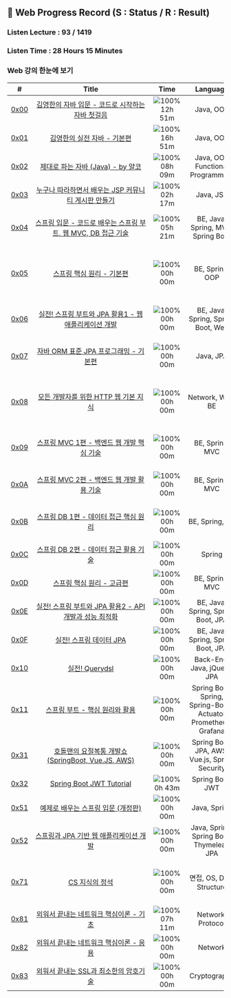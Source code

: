 ## 📍 Web Progress Record (S : Status / R : Result) 
### Listen Lecture : 93 / 1419
###   Listen Time : 28 Hours 15 Minutes


### Web 강의 한눈에 보기
| # | &nbsp;&nbsp;&nbsp;&nbsp;&nbsp;&nbsp;&nbsp;&nbsp;&nbsp;&nbsp;&nbsp;&nbsp;&nbsp;&nbsp;&nbsp;&nbsp;&nbsp;&nbsp;&nbsp;&nbsp;&nbsp;&nbsp;&nbsp;&nbsp;&nbsp;&nbsp;Title&nbsp;&nbsp;&nbsp;&nbsp;&nbsp;&nbsp;&nbsp;&nbsp;&nbsp;&nbsp;&nbsp;&nbsp;&nbsp;&nbsp;&nbsp;&nbsp;&nbsp;&nbsp;&nbsp;&nbsp;&nbsp;&nbsp;&nbsp;&nbsp;&nbsp;&nbsp; | &nbsp;&nbsp;&nbsp;Time&nbsp;&nbsp;&nbsp; | &nbsp;&nbsp;&nbsp;&nbsp;Language&nbsp;&nbsp;&nbsp;&nbsp; | &nbsp;&nbsp;&nbsp;&nbsp;&nbsp;&nbsp;&nbsp;&nbsp;&nbsp;&nbsp;&nbsp;&nbsp;&nbsp;Term&nbsp;&nbsp;&nbsp;&nbsp;&nbsp;&nbsp;&nbsp;&nbsp;&nbsp;&nbsp;&nbsp;&nbsp;&nbsp; | S | R |
| :---: | :---: | :---: | :---: | :---: | :---: | :---: |
| [0x00](https://www.inflearn.com/course/%EA%B9%80%EC%98%81%ED%95%9C%EC%9D%98-%EC%9E%90%EB%B0%94-%EC%9E%85%EB%AC%B8/) | [김영한의 자바 입문 - 코드로 시작하는 자바 첫걸음](https://github.com/rylahs/Lecture/blob/main/Web/workbook/0x00.md) | ![100%](https://progress-bar.dev/82/?scale=82&width=60&color=babaca&suffix=/82) </br> 12h 51m | Java, OOP | 23.12.16 ~ 23.12.22 | [✅](./Inflearn/Java/0x00.Complete.png) | [✅](https://github.com/rylahs/java-basic) |
| [0x01](https://www.inflearn.com/course/%EA%B9%80%EC%98%81%ED%95%9C%EC%9D%98-%EC%8B%A4%EC%A0%84-%EC%9E%90%EB%B0%94-%EA%B8%B0%EB%B3%B8%ED%8E%B8) | [김영한의 실전 자바 - 기본편](https://github.com/rylahs/Lecture/blob/main/Web/workbook/0x01.md) | ![100%](https://progress-bar.dev/98/?scale=98&width=60&color=babaca&suffix=/98) </br> 16h 51m | Java, OOP | 24.01.10 ~ 24.01.22 | [✅](./Inflearn/Java/0x01.Complete.png) | [✅](https://github.com/rylahs/java-beginner) |
| [0x02](https://www.inflearn.com/course/%EC%A0%9C%EB%8C%80%EB%A1%9C-%ED%8C%8C%EB%8A%94-%EC%9E%90%EB%B0%94) | [제대로 파는 자바 (Java) - by 얄코](https://github.com/rylahs/Lecture/blob/main/Web/workbook/0x00.md) | ![100%](https://progress-bar.dev/42/?scale=102&width=60&color=babaca&suffix=/102) </br> 08h 09m | Java, OOP </br> Functional Programming | 23.07.24 ~ 23.07.31 </br> 24.01.20 ~ ing | [:hammer:](#) | [:hammer:](#) |
| [0x03](https://www.inflearn.com/course/jsp-%EA%B2%8C%EC%8B%9C%ED%8C%90) | [누구나 따라하면서 배우는 JSP 커뮤니티 게시판 만들기](https://github.com/rylahs/Lecture/blob/main/Web/workbook/0x01.md) | ![100%](https://progress-bar.dev/15/?scale=15&width=60&color=babaca&suffix=/15) </br> 02h 17m | Java, JSP | 22.03.17 ~ 22.03.22 | [✅](./Inflearn/JSP/Complete.PNG) | [✅](https://github.com/rylahs/JSP-Board) |
| [0x04](https://www.inflearn.com/course/%EC%8A%A4%ED%94%84%EB%A7%81-%EC%9E%85%EB%AC%B8-%EC%8A%A4%ED%94%84%EB%A7%81%EB%B6%80%ED%8A%B8) | [스프링 입문 - 코드로 배우는 스프링 부트, 웹 MVC, DB 접근 기술](https://github.com/rylahs/Lecture/blob/main/Web/workbook/0x02.md) | ![100%](https://progress-bar.dev/16/?scale=28&width=60&color=babaca&suffix=/28) </br> 05h 21m | BE, Java, Spring, MVC, Spring Boot | 22.04.08 ~ 22.04.10 </br> 23.07.21 ~ 23.07.26 | [✅](./Inflearn/Spring/0x01.BasicComplete.PNG) | [✅](https://github.com/rylahs/hello-spring) |
| [0x05](https://www.inflearn.com/course/%EC%8A%A4%ED%94%84%EB%A7%81-%ED%95%B5%EC%8B%AC-%EC%9B%90%EB%A6%AC-%EA%B8%B0%EB%B3%B8%ED%8E%B8) | [스프링 핵심 원리 - 기본편](https://github.com/rylahs/Lecture/blob/main/Web/workbook/0x03.md) | ![100%](https://progress-bar.dev/0/?scale=65&width=60&color=babaca&suffix=/65) </br> 00h 00m | BE, Spring, OOP | 22.03.02 ~ 22.03.15 </br> 22.04.11 ~ 22.04.19 </br> 22.07.30 ~ 23.08.01 | [✅](https://www.inflearn.com/certificate/693269-325969-10292316) | [✅](#) |
| [0x06](https://www.inflearn.com/course/%EC%8A%A4%ED%94%84%EB%A7%81%EB%B6%80%ED%8A%B8-JPA-%ED%99%9C%EC%9A%A9-1) | [실전! 스프링 부트와 JPA 활용1 - 웹 애플리케이션 개발](https://github.com/rylahs/Lecture/blob/main/Web/workbook/0x04.md) | ![100%](https://progress-bar.dev/0/?scale=36&width=60&color=babaca&suffix=/36) </br> 00h 00m | BE, Java, Spring, Spring Boot, Web | 22.03.02 ~ 22.03.10 </br> 23.07.25 ~ 23.07.25 | [:hammer:](#) | [:hammer:](#) |
| [0x07](https://www.inflearn.com/course/ORM-JPA-Basic) | [자바 ORM 표준 JPA 프로그래밍 - 기본편](https://github.com/rylahs/Lecture/blob/main/Web/workbook/0x05.md) | ![100%](https://progress-bar.dev/0/?scale=54&width=60&color=babaca&suffix=/54) </br> 00h 00m | Java, JPA | 22.04.20 ~ 22.04.29 </br> 23.07.29 ~ 23.07.29 | [:hammer:](#) | [:hammer:](#) |
| [0x08](https://www.inflearn.com/course/http-%EC%9B%B9-%EB%84%A4%ED%8A%B8%EC%9B%8C%ED%81%AC) | [모든 개발자를 위한 HTTP 웹 기본 지식](https://github.com/rylahs/Lecture/blob/main/Web/workbook/0x06.md) | ![100%](https://progress-bar.dev/0/?scale=41&width=60&color=babaca&suffix=/41) </br> 00h 00m | Network, Web, BE | 22.03.29 ~ 22.03.31 </br> 22.04.19 ~ 22.04.20 </br> 23.07.30 ~ 23.07.31 | [✅](https://www.inflearn.com/certificate/693269-326277-10301205) | [✅](#) |
| [0x09](https://www.inflearn.com/course/%EC%8A%A4%ED%94%84%EB%A7%81-mvc-1) | [스프링 MVC 1편 - 백엔드 웹 개발 핵심 기술](https://github.com/rylahs/Lecture/blob/main/Web/workbook/0x07.md) | ![100%](https://progress-bar.dev/0/?scale=72&width=60&color=babaca&suffix=/72) </br> 00h 00m | BE, Spring, MVC | 22.05.01 ~ 22.05.05 </br> 23.07.30 ~ 23.07.31 | [✅](https://www.inflearn.com/certificate/693269-326674-10301206) | [✅](https://www.inflearn.com/certificate/693269-326674-10301206) |
| [0x0A](https://www.inflearn.com/course/%EC%8A%A4%ED%94%84%EB%A7%81-mvc-2) | [스프링 MVC 2편 - 백엔드 웹 개발 활용 기술](https://github.com/rylahs/Lecture/blob/main/Web/workbook/0x08.md) | ![100%](https://progress-bar.dev/0/?scale=129&width=60&color=babaca&suffix=/129) </br> 00h 00m | BE, Spring, MVC | 22.05.05 ~ 22.05.18 </br> 23.08.01 ~ 23.08.10  | [:hammer:](#) | [:hammer:](#) |
| [0x0B](https://www.inflearn.com/course/%EC%8A%A4%ED%94%84%EB%A7%81-db-1) | [스프링 DB 1편 - 데이터 접근 핵심 원리](https://github.com/rylahs/Lecture/blob/main/Web/workbook/0x09.md) | ![100%](https://progress-bar.dev/0/?scale=57&width=60&color=babaca&suffix=/57) </br> 00h 00m | BE, Spring, DB | 22.04.12 ~ 22.04.14 </br> 23.08.01 ~ 23.08.10 | [:hammer:](#) | [:hammer:](#) |
| [0x0C](https://www.inflearn.com/course/%EC%8A%A4%ED%94%84%EB%A7%81-db-2) | [스프링 DB 2편 - 데이터 접근 활용 기술](https://github.com/rylahs/Lecture/blob/main/Web/workbook/0x0A.md) | ![100%](https://progress-bar.dev/0/?scale=88&width=60&color=babaca&suffix=/88) </br> 00h 00m | Spring | ❌ | [❌](#) | [❌](#) |
| [0x0D](https://www.inflearn.com/course/%EC%8A%A4%ED%94%84%EB%A7%81-%ED%95%B5%EC%8B%AC-%EC%9B%90%EB%A6%AC-%EA%B3%A0%EA%B8%89%ED%8E%B8) | [스프링 핵심 원리 - 고급편](https://github.com/rylahs/Lecture/blob/main/Web/workbook/0x0B.md) | ![100%](https://progress-bar.dev/0/?scale=125&width=60&color=babaca&suffix=/125) </br> 00h 00m | BE, Spring, MVC | ❌ | [❌](#) | [❌](#) |
| [0x0E](https://www.inflearn.com/course/%EC%8A%A4%ED%94%84%EB%A7%81%EB%B6%80%ED%8A%B8-JPA-API%EA%B0%9C%EB%B0%9C-%EC%84%B1%EB%8A%A5%EC%B5%9C%EC%A0%81%ED%99%94) | [실전! 스프링 부트와 JPA 활용2 - API 개발과 성능 최적화](https://github.com/rylahs/Lecture/blob/main/Web/workbook/0x0C.md) | ![100%](https://progress-bar.dev/0/?scale=24&width=60&color=babaca&suffix=/24) </br> 00h 00m | BE, Java, Spring, Spring Boot, JPA | ❌ | [❌](#) | [❌](#) |
| [0x0F](https://www.inflearn.com/course/%EC%8A%A4%ED%94%84%EB%A7%81-%EB%8D%B0%EC%9D%B4%ED%84%B0-JPA-%EC%8B%A4%EC%A0%84) | [실전! 스프링 데이터 JPA](https://github.com/rylahs/Lecture/blob/main/Web/workbook/0x0D.md) | ![100%](https://progress-bar.dev/0/?scale=32&width=60&color=babaca&suffix=/32) </br> 00h 00m | BE, Java, Spring, Spring Boot, JPA | ❌ | [❌](#) | [❌](#) |
| [0x10](https://www.inflearn.com/course/Querydsl-%EC%8B%A4%EC%A0%84) | [실전! Querydsl](https://github.com/rylahs/Lecture/blob/main/Web/workbook/0x0E.md) | ![100%](https://progress-bar.dev/0/?scale=41&width=60&color=babaca&suffix=/41) </br> 00h 00m | Back-End, Java, jQuery, JPA | ❌ | [❌](#) | [❌](#) |
| [0x11](https://www.inflearn.com/course/%EC%8A%A4%ED%94%84%EB%A7%81%EB%B6%80%ED%8A%B8-%ED%95%B5%EC%8B%AC%EC%9B%90%EB%A6%AC-%ED%99%9C%EC%9A%A9) | [스프링 부트 - 핵심 원리와 활용](https://github.com/rylahs/Lecture/blob/main/Web/workbook/0x0F.md) | ![100%](https://progress-bar.dev/0/?scale=107&width=60&color=babaca&suffix=/107) </br> 00h 00m | Spring Boot, Spring, Spring-Boot-Actuator </br> Prometheus, Grafana | ❌ | [❌](#) | [❌](#) |
| [0x31](https://www.inflearn.com/course/%ED%98%B8%EB%8F%8C%EB%A7%A8-%EC%9A%94%EC%A0%88%EB%B3%B5%ED%86%B5-%EA%B0%9C%EB%B0%9C%EC%87%BC) | [호돌맨의 요절복통 개발쇼 (SpringBoot, Vue.JS, AWS)](https://github.com/rylahs/Lecture/blob/main/Web/workbook/0x31.md) | ![100%](https://progress-bar.dev/0/?scale=76&width=60&color=babaca&suffix=/76) </br> 00h 00m | Spring Boot, JPA, AWS, Vue.js, Spring Security | ❌ | [❌](#) | [❌](#) |
| [0x32](https://www.inflearn.com/course/%EC%8A%A4%ED%94%84%EB%A7%81%EB%B6%80%ED%8A%B8-jwt) | [Spring Boot JWT Tutorial](https://github.com/rylahs/Lecture/blob/main/Web/workbook/0x32.md) | ![100%](https://progress-bar.dev/5/?scale=5&width=60&color=babaca&suffix=/5) </br> 0h 43m | Spring Boot, JWT | 22.05.19 ~ 22.05.20 | [✅](https://github.com/rylahs/SpringBoot-Jwt-Tutorial) | [✅](https://github.com/rylahs/SpringBoot-Jwt-Tutorial) |
| [0x51](https://www.inflearn.com/course/spring_revised_edition) | [예제로 배우는 스프링 입문 (개정판)](https://github.com/rylahs/Lecture/blob/main/Web/workbook/0x51.md) | ![100%](https://progress-bar.dev/0/?scale=13&width=60&color=babaca&suffix=/13) </br> 00h 00m | Java, Spring | ❌ | [❌](#) | [❌](#) |
| [0x52](https://www.inflearn.com/course/%EC%8A%A4%ED%94%84%EB%A7%81-JPA-%EC%9B%B9%EC%95%B1) | [스프링과 JPA 기반 웹 애플리케이션 개발](https://github.com/rylahs/Lecture/blob/main/Web/workbook/0x52.md) | ![100%](https://progress-bar.dev/0/?scale=96&width=60&color=babaca&suffix=/96) </br> 00h 00m | Java, Spring, Spring Boot, </br> Thymeleaf, JPA | ❌ | [❌](#) | [❌](#) |
| [0x71](https://www.inflearn.com/course/%EA%B0%9C%EB%B0%9C%EC%9E%90-%EB%A9%B4%EC%A0%91-cs-%ED%8A%B9%EA%B0%95) | [CS 지식의 정석](https://github.com/rylahs/Lecture/blob/main/Web/workbook/0x71.md) | ![100%](https://progress-bar.dev/0/?scale=193&width=60&color=babaca&suffix=/193) </br> 00h 00m | 면접, OS, Data Structure | 22.05.21 ~ 22.05.31 </br> 22.06.17 ~ 22.06.22 </br> 23.08.15 ~ ing | [✅](https://www.inflearn.com/certificate/693269-328823-10467316) | [✅](#) |(https://www.inflearn.com/certificate/693269-328823-10467316) |
| [0x81](https://www.inflearn.com/course/%EB%84%A4%ED%8A%B8%EC%9B%8C%ED%81%AC-%ED%95%B5%EC%8B%AC%EC%9D%B4%EB%A1%A0-%EA%B8%B0%EC%B4%88) | [외워서 끝내는 네트워크 핵심이론 - 기초](https://github.com/rylahs/Lecture/blob/main/C,Game/workbook/0x81.md) | ![100%](https://progress-bar.dev/37/?scale=37&width=45&color=babaca&suffix=/37) </br> 07h 11m | Network, Protocol | 24.01.07. ~ 24.01.23 | [✅](https://www.inflearn.com/certificate/693269-329534-11995103) | [✅](https://www.inflearn.com/certificate/693269-329534-11995103) |
| [0x82](https://www.inflearn.com/course/%EB%84%A4%ED%8A%B8%EC%9B%8C%ED%81%AC-%ED%95%B5%EC%8B%AC%EC%9D%B4%EB%A1%A0-%EC%9D%91%EC%9A%A9) | [외워서 끝내는 네트워크 핵심이론 - 응용](https://github.com/rylahs/Lecture/blob/main/C,Game/workbook/0x82.md) | ![100%](https://progress-bar.dev/0/?scale=22&width=45&color=babaca&suffix=/22) </br> 00h 00m | Network | ❌ | [❌](#) | [❌](#) |
| [0x83](https://www.inflearn.com/course/%EC%99%B8%EC%9B%8C%EC%84%9C-%EB%81%9D%EB%82%B4%EB%8A%94-%EC%95%94%ED%98%B8%EA%B8%B0%EC%88%A0) | [외워서 끝내는 SSL과 최소한의 암호기술](https://github.com/rylahs/Lecture/blob/main/C,Game/workbook/0x83.md) | ![100%](https://progress-bar.dev/0/?scale=11&width=45&color=babaca&suffix=/11) </br> 00h 00m | Cryptography | ❌ | [❌](#) | [❌](#) |